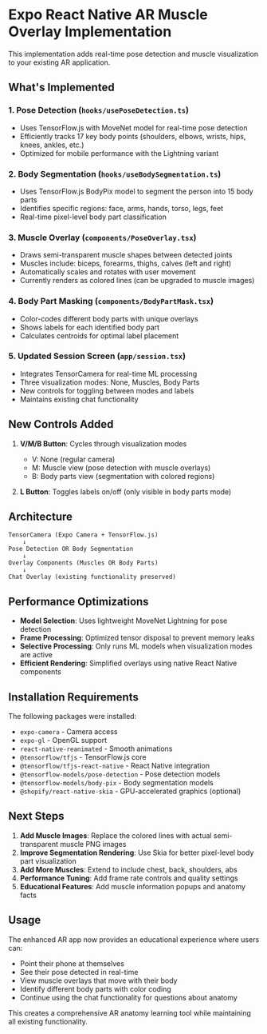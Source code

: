 # Expo React Native AR Muscle Overlay Implementation

This implementation adds real-time pose detection and muscle visualization to your existing AR application.

## What's Implemented

### 1. **Pose Detection** (`hooks/usePoseDetection.ts`)
- Uses TensorFlow.js with MoveNet model for real-time pose detection
- Efficiently tracks 17 key body points (shoulders, elbows, wrists, hips, knees, ankles, etc.)
- Optimized for mobile performance with the Lightning variant

### 2. **Body Segmentation** (`hooks/useBodySegmentation.ts`) 
- Uses TensorFlow.js BodyPix model to segment the person into 15 body parts
- Identifies specific regions: face, arms, hands, torso, legs, feet
- Real-time pixel-level body part classification

### 3. **Muscle Overlay** (`components/PoseOverlay.tsx`)
- Draws semi-transparent muscle shapes between detected joints
- Muscles include: biceps, forearms, thighs, calves (left and right)
- Automatically scales and rotates with user movement
- Currently renders as colored lines (can be upgraded to muscle images)

### 4. **Body Part Masking** (`components/BodyPartMask.tsx`)
- Color-codes different body parts with unique overlays
- Shows labels for each identified body part
- Calculates centroids for optimal label placement

### 5. **Updated Session Screen** (`app/session.tsx`)
- Integrates TensorCamera for real-time ML processing
- Three visualization modes: None, Muscles, Body Parts
- New controls for toggling between modes and labels
- Maintains existing chat functionality

## New Controls Added

1. **V/M/B Button**: Cycles through visualization modes
   - V: None (regular camera)
   - M: Muscle view (pose detection with muscle overlays)
   - B: Body parts view (segmentation with colored regions)

2. **L Button**: Toggles labels on/off (only visible in body parts mode)

## Architecture

```
TensorCamera (Expo Camera + TensorFlow.js)
    ↓
Pose Detection OR Body Segmentation
    ↓
Overlay Components (Muscles OR Body Parts)
    ↓
Chat Overlay (existing functionality preserved)
```

## Performance Optimizations

- **Model Selection**: Uses lightweight MoveNet Lightning for pose detection
- **Frame Processing**: Optimized tensor disposal to prevent memory leaks
- **Selective Processing**: Only runs ML models when visualization modes are active
- **Efficient Rendering**: Simplified overlays using native React Native components

## Installation Requirements

The following packages were installed:
- `expo-camera` - Camera access
- `expo-gl` - OpenGL support
- `react-native-reanimated` - Smooth animations
- `@tensorflow/tfjs` - TensorFlow.js core
- `@tensorflow/tfjs-react-native` - React Native integration
- `@tensorflow-models/pose-detection` - Pose detection models
- `@tensorflow-models/body-pix` - Body segmentation models
- `@shopify/react-native-skia` - GPU-accelerated graphics (optional)

## Next Steps

1. **Add Muscle Images**: Replace the colored lines with actual semi-transparent muscle PNG images
2. **Improve Segmentation Rendering**: Use Skia for better pixel-level body part visualization
3. **Add More Muscles**: Extend to include chest, back, shoulders, abs
4. **Performance Tuning**: Add frame rate controls and quality settings
5. **Educational Features**: Add muscle information popups and anatomy facts

## Usage

The enhanced AR app now provides an educational experience where users can:
- Point their phone at themselves
- See their pose detected in real-time
- View muscle overlays that move with their body
- Identify different body parts with color coding
- Continue using the chat functionality for questions about anatomy

This creates a comprehensive AR anatomy learning tool while maintaining all existing functionality.
